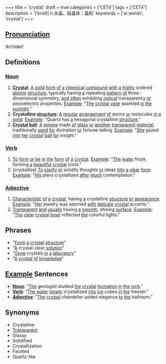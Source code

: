 +++
title = 'crystal'
draft = true
categories = ['CET4']
tags = ['CET4']
description = '[ˈkristl] n.水晶，结晶体；晶粒'
keywords = ['ai words', 'crystal']
+++

## [Pronunciation](/en/post/pronunciation/)
/krɪˈstæl/

## Definitions
### [Noun](/en/post/noun/)
1. **[Crystal](/en/post/crystal/)**: [A](/en/post/a/) [solid](/en/post/solid/) [form](/en/post/form/) [of](/en/post/of/) [a](/en/post/a/) [chemical](/en/post/chemical/) [compound](/en/post/compound/) [with](/en/post/with/) [a](/en/post/a/) [highly](/en/post/highly/) ordered [atomic](/en/post/atomic/) [structure](/en/post/structure/), typically having [a](/en/post/a/) repeating [pattern](/en/post/pattern/) [of](/en/post/of/) three-dimensional symmetry, [and](/en/post/and/) [often](/en/post/often/) exhibiting [optical](/en/post/optical/) transparency [or](/en/post/or/) piezoelectric properties. [Example](/en/post/example/): "[The](/en/post/the/) [crystal](/en/post/crystal/) [vase](/en/post/vase/) sparkled [in](/en/post/in/) [the](/en/post/the/) [sunlight](/en/post/sunlight/)."
2. **Crystalline [structure](/en/post/structure/)**: [A](/en/post/a/) [regular](/en/post/regular/) [arrangement](/en/post/arrangement/) [of](/en/post/of/) atoms [or](/en/post/or/) molecules [in](/en/post/in/) [a](/en/post/a/) [solid](/en/post/solid/). [Example](/en/post/example/): "Quartz has [a](/en/post/a/) hexagonal crystalline [structure](/en/post/structure/)."
3. **[Crystal](/en/post/crystal/) [ball](/en/post/ball/)**: [A](/en/post/a/) [sphere](/en/post/sphere/) made [of](/en/post/of/) [glass](/en/post/glass/) [or](/en/post/or/) [another](/en/post/another/) [transparent](/en/post/transparent/) [material](/en/post/material/), traditionally [used](/en/post/used/) [for](/en/post/for/) divination [or](/en/post/or/) fortune-telling. [Example](/en/post/example/): "[She](/en/post/she/) gazed [into](/en/post/into/) [her](/en/post/her/) [crystal](/en/post/crystal/) [ball](/en/post/ball/) [for](/en/post/for/) insight."

### [Verb](/en/post/verb/)
1. [To](/en/post/to/) [form](/en/post/form/) [or](/en/post/or/) [be](/en/post/be/) [in](/en/post/in/) [the](/en/post/the/) [form](/en/post/form/) [of](/en/post/of/) [a](/en/post/a/) [crystal](/en/post/crystal/). [Example](/en/post/example/): "[The](/en/post/the/) [water](/en/post/water/) froze, forming [a](/en/post/a/) [beautiful](/en/post/beautiful/) [crystal](/en/post/crystal/) icicle."
2. (crystallize) [To](/en/post/to/) [clarify](/en/post/clarify/) [or](/en/post/or/) solidify thoughts [or](/en/post/or/) ideas [into](/en/post/into/) [a](/en/post/a/) [clear](/en/post/clear/) [form](/en/post/form/). [Example](/en/post/example/): "[His](/en/post/his/) plans crystallized [after](/en/post/after/) [much](/en/post/much/) contemplation."

### [Adjective](/en/post/adjective/)
1. [Characteristic](/en/post/characteristic/) [of](/en/post/of/) [a](/en/post/a/) [crystal](/en/post/crystal/); having [a](/en/post/a/) crystalline [structure](/en/post/structure/) [or](/en/post/or/) [appearance](/en/post/appearance/). [Example](/en/post/example/): "[Her](/en/post/her/) jewelry was adorned [with](/en/post/with/) [delicate](/en/post/delicate/) [crystal](/en/post/crystal/) accents."
2. [Transparent](/en/post/transparent/) [and](/en/post/and/) [usually](/en/post/usually/) having [a](/en/post/a/) [smooth](/en/post/smooth/), shining [surface](/en/post/surface/). [Example](/en/post/example/): "[The](/en/post/the/) [clear](/en/post/clear/) [crystal](/en/post/crystal/) [bowl](/en/post/bowl/) reflected [the](/en/post/the/) colorful lights."

## Phrases
- "[Form](/en/post/form/) [a](/en/post/a/) [crystal](/en/post/crystal/) [structure](/en/post/structure/)"
- "[A](/en/post/a/) crystal-clear [solution](/en/post/solution/)"
- "[Grow](/en/post/grow/) crystals [in](/en/post/in/) [a](/en/post/a/) [laboratory](/en/post/laboratory/)"
- "[A](/en/post/a/) [crystal](/en/post/crystal/) [of](/en/post/of/) [knowledge](/en/post/knowledge/)"

## [Example](/en/post/example/) Sentences
- **[Noun](/en/post/noun/)**: "[The](/en/post/the/) geologist studied [the](/en/post/the/) [crystal](/en/post/crystal/) [formation](/en/post/formation/) [in](/en/post/in/) [the](/en/post/the/) [rock](/en/post/rock/)."
- **[Verb](/en/post/verb/)**: "[The](/en/post/the/) [water](/en/post/water/) [slowly](/en/post/slowly/) crystallized [into](/en/post/into/) [ice](/en/post/ice/) cubes [in](/en/post/in/) [the](/en/post/the/) freezer."
- **[Adjective](/en/post/adjective/)**: "[The](/en/post/the/) [crystal](/en/post/crystal/) chandelier added elegance [to](/en/post/to/) [the](/en/post/the/) ballroom."

## Synonyms
- Crystalline
- [Transparent](/en/post/transparent/)
- Glassy
- Solidified
- Crystallization
- Faceted
- Quartz-like
